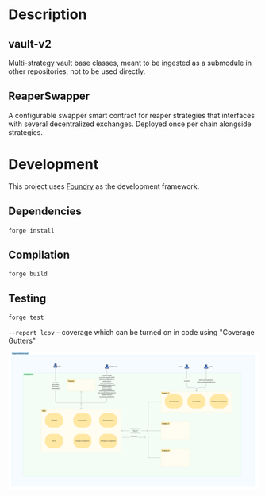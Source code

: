 # Description

## vault-v2
Multi-strategy vault base classes, meant to be ingested as a submodule in other repositories, not to be used directly.

## ReaperSwapper
A configurable swapper smart contract for reaper strategies that interfaces with several decentralized exchanges. Deployed once per chain alongside strategies.

# Development

This project uses [Foundry](https://github.com/gakonst/foundry) as the development framework.

## Dependencies

```
forge install
```

## Compilation

```
forge build
```

## Testing

```
forge test
```

`--report lcov` - coverage which can be turned on in code using "Coverage Gutters"

![Architecture diagram](docs/architecture.png)
